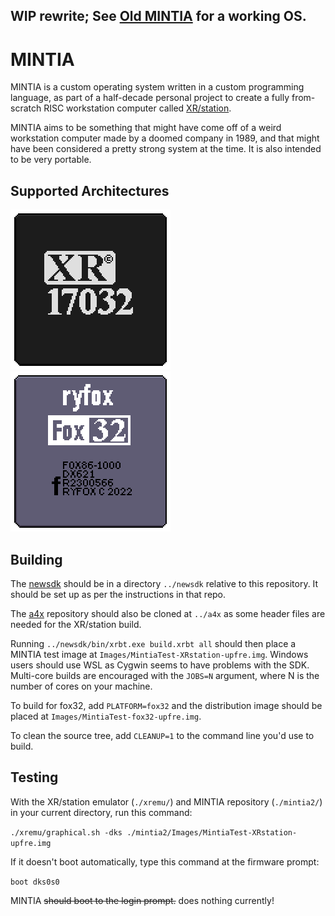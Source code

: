 ## WIP rewrite; See [Old MINTIA](http://github.com/xrarch/mintia) for a working OS.

# MINTIA

MINTIA is a custom operating system written in a custom programming language, as
part of a half-decade personal project to create a fully from-scratch RISC
workstation computer called [XR/station](https://github.com/xrarch/xremu).

MINTIA aims to be something that might have come off of a weird workstation
computer made by a doomed company in 1989, and that might have been considered
a pretty strong system at the time. It is also intended to be very portable.

## Supported Architectures

<a href="https://github.com/xrarch/xremu"><img src="https://raw.githubusercontent.com/xrarch/mintia2/main/badge-17032.png" width="256"></a>
<a href="https://github.com/fox32-arch/fox32"><img src="https://raw.githubusercontent.com/xrarch/mintia2/main/badge-fox32.png" width="256"></a>

## Building

The [newsdk](http://github.com/xrarch/newsdk) should
be in a directory `../newsdk` relative to this repository. It should be set up as per
the instructions in that repo.

The [a4x](http://github.com/xrarch/a4x) repository should also be cloned at `../a4x`
as some header files are needed for the XR/station build.

Running `../newsdk/bin/xrbt.exe build.xrbt all` should then place a MINTIA test
image at `Images/MintiaTest-XRstation-upfre.img`. Windows users should use WSL
as Cygwin seems to have problems with the SDK. Multi-core builds are encouraged
with the `JOBS=N` argument, where N is the number of cores on your machine.

To build for fox32, add `PLATFORM=fox32` and the distribution image should
be placed at `Images/MintiaTest-fox32-upfre.img`.

To clean the source tree, add `CLEANUP=1` to the command line you'd use to
build.

## Testing

With the XR/station emulator (`./xremu/`) and MINTIA repository (`./mintia2/`) in your current directory, run this command:

`./xremu/graphical.sh -dks ./mintia2/Images/MintiaTest-XRstation-upfre.img`

If it doesn't boot automatically, type this command at the firmware prompt:

`boot dks0s0`

MINTIA ~~should boot to the login prompt.~~ does nothing currently!
